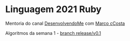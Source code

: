 # Linguagem 2021 Ruby

Mentoria do canal [DesenvolvendoMe](https://www.youtube.com/channel/UCp98bXHSc01w8fBfkkgHB1Q) com [Marco cCosta](https://github.com/marcodotcastro)

Algoritmos da semana 1 - [branch release/v0.1](https://github.com/LukasPol/linguagem-2021-ruby/tree/release/v0.1)
